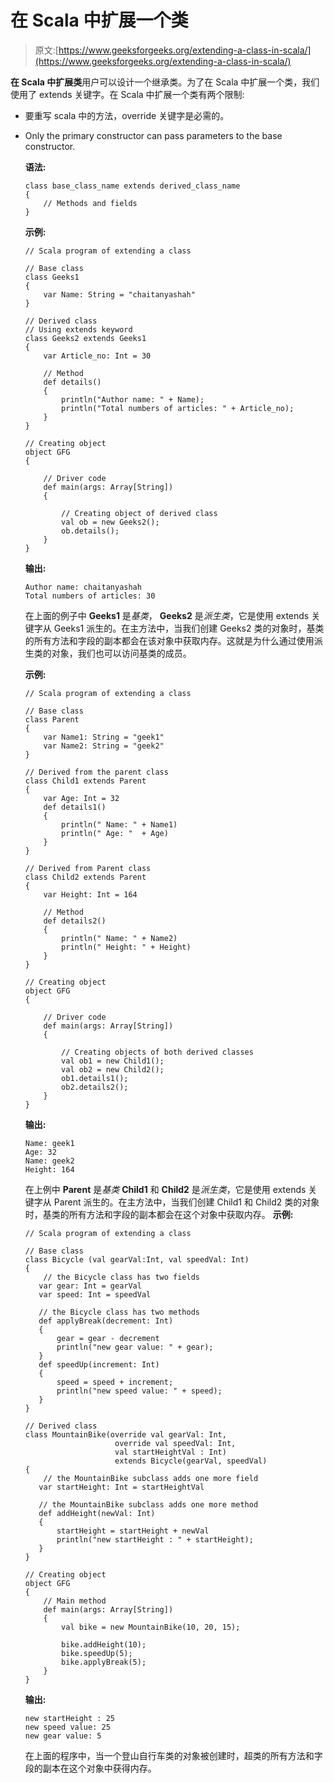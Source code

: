 # 在 Scala 中扩展一个类

> 原文:[https://www.geeksforgeeks.org/extending-a-class-in-scala/](https://www.geeksforgeeks.org/extending-a-class-in-scala/)

**在 Scala 中扩展类**用户可以设计一个继承类。为了在 Scala 中扩展一个类，我们使用了 extends 关键字。在 Scala 中扩展一个类有两个限制:

*   要重写 scala 中的方法，override 关键字是必需的。
*   Only the primary constructor can pass parameters to the base constructor.

    **语法:**

    ```
    class base_class_name extends derived_class_name
    {
        // Methods and fields
    }

    ```

    **示例:**

    ```
    // Scala program of extending a class

    // Base class 
    class Geeks1
    { 
        var Name: String = "chaitanyashah"
    } 

    // Derived class 
    // Using extends keyword 
    class Geeks2 extends Geeks1
    { 
        var Article_no: Int = 30

        // Method 
        def details() 
        { 
            println("Author name: " + Name); 
            println("Total numbers of articles: " + Article_no); 
        } 
    } 

    // Creating object
    object GFG 
    { 

        // Driver code 
        def main(args: Array[String]) 
        { 

            // Creating object of derived class 
            val ob = new Geeks2(); 
            ob.details(); 
        } 
    } 
    ```

    **输出:**

    ```
    Author name: chaitanyashah
    Total numbers of articles: 30

    ```

    在上面的例子中 **Geeks1** 是*基类*， **Geeks2** 是*派生类*，它是使用 extends 关键字从 Geeks1 派生的。在主方法中，当我们创建 Geeks2 类的对象时，基类的所有方法和字段的副本都会在该对象中获取内存。这就是为什么通过使用派生类的对象，我们也可以访问基类的成员。

    **示例:**

    ```
    // Scala program of extending a class

    // Base class
    class Parent 
    { 
        var Name1: String = "geek1"
        var Name2: String = "geek2"
    } 

    // Derived from the parent class 
    class Child1 extends Parent 
    { 
        var Age: Int = 32
        def details1() 
        { 
            println(" Name: " + Name1)
            println(" Age: "  + Age) 
        } 
    } 

    // Derived from Parent class 
    class Child2 extends Parent 
    { 
        var Height: Int = 164

        // Method 
        def details2() 
        { 
            println(" Name: " + Name2) 
            println(" Height: " + Height) 
        } 
    } 

    // Creating object
    object GFG 
    { 

        // Driver code 
        def main(args: Array[String]) 
        { 

            // Creating objects of both derived classes 
            val ob1 = new Child1(); 
            val ob2 = new Child2(); 
            ob1.details1(); 
            ob2.details2(); 
        } 
    } 
    ```

    **输出:**

    ```
    Name: geek1
    Age: 32
    Name: geek2
    Height: 164

    ```

    在上例中 **Parent** 是*基类* **Child1** 和 **Child2** 是*派生类*，它是使用 extends 关键字从 Parent 派生的。在主方法中，当我们创建 Child1 和 Child2 类的对象时，基类的所有方法和字段的副本都会在这个对象中获取内存。
    **示例:**

    ```
    // Scala program of extending a class

    // Base class
    class Bicycle (val gearVal:Int, val speedVal: Int)
    {
        // the Bicycle class has two fields 
       var gear: Int = gearVal
       var speed: Int = speedVal

       // the Bicycle class has two methods 
       def applyBreak(decrement: Int)
       {
           gear = gear - decrement
           println("new gear value: " + gear);
       }
       def speedUp(increment: Int)
       {
           speed = speed + increment;
           println("new speed value: " + speed);
       }
    }

    // Derived class
    class MountainBike(override val gearVal: Int, 
                        override val speedVal: Int,
                        val startHeightVal : Int) 
                        extends Bicycle(gearVal, speedVal)
    {
        // the MountainBike subclass adds one more field 
       var startHeight: Int = startHeightVal

       // the MountainBike subclass adds one more method 
       def addHeight(newVal: Int)
       {
           startHeight = startHeight + newVal
           println("new startHeight : " + startHeight);
       }
    }

    // Creating object
    object GFG 
    {
        // Main method
        def main(args: Array[String]) 
        {
            val bike = new MountainBike(10, 20, 15);

            bike.addHeight(10);
            bike.speedUp(5);
            bike.applyBreak(5);
        }
    }
    ```

    **输出:**

    ```
    new startHeight : 25
    new speed value: 25
    new gear value: 5

    ```

    在上面的程序中，当一个登山自行车类的对象被创建时，超类的所有方法和字段的副本在这个对象中获得内存。